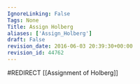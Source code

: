 ```yaml
---
IgnoreLinking: False
Tags: None
Title: Assign Holberg
aliases: ['Assign_Holberg']
draft: False
revision_date: 2016-06-03 20:39:30+00:00
revision_id: 44762
---
```


#REDIRECT [[Assignment of Holberg]]